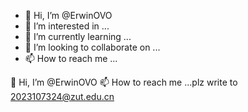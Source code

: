 - 👋 Hi, I’m @ErwinOVO
- 👀 I’m interested in ...
- 🌱 I’m currently learning ...
- 💞️ I’m looking to collaborate on ...
- 📫 How to reach me ...

<!---
ErwinOVO/ErwinOVO is a ✨ special ✨ repository because its `README.md` (this file) appears on your GitHub profile.
You can click the Preview link to take a look at your changes.
--->
👋 Hi, I’m @ErwinOVO
📫 How to reach me ...plz write to 2023107324@zut.edu.cn
